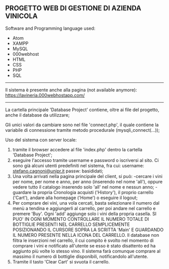 PROGETTO WEB DI GESTIONE DI AZIENDA VINICOLA
-------------------------------------------------

Software and Programming language used:
- Atom
- XAMPP
- MySQL
- 000webhost
- HTML
- CSS
- PHP
- SQL

-------------------------------------------------

Il sistema è presente anche alla pagina (not available anymore):
https://lavineria.000webhostapp.com/

-------------------------------------------------

La cartella principale 'Database Project' contiene, oltre ai file del progetto, anche il database da utilizzare;

Gli unici valori da cambiare sono nel file 'connect.php', il quale contiene la variabile di connessione tramite metodo procedurale (mysqli_connect(...));

Uso del sistema con server locale:
1) tramite il browser accedere al file 'index.php' dentro la cartella 'Database Project';
2) eseguire l'accesso tramite username e password o iscriversi al sito.
   Ci sono già alcuni utenti predefiniti nel sistema, fra cui:
   username: stefano.cagnoni@unipr.it passw: basididati;
3) Una volta arrivati nella pagina principale del client, si può:
   -cercare i vini per nome, per nome e anno, per anno (inserendo nel nome 'all'), 
    oppure vedere tutto il catalogo inserendo solo 'all' nel nome e nessun anno;
   -guardare la propria Cronologia acquisti ('History'), il proprio carrello ('Cart'),
    andare alla homepage ('Home') o eseguire il logout;
4) Per comprare dei vini, una vola cercati, basta selezionare il numero dal menù a tendina
   e aggiungerli al carrello, per poi andare nel carrello e premere 'Buy'.
   Ogni 'add' aggiunge solo i vini della propria casella.
   SI PUO' IN OGNI MOMENTO CONTROLLARE IL NUMERO TOTALE DI BOTTIGLIE PRESENTI NEL CARRELLO
   SEMPLICEMENTE POSIZIONANDO IL CURSORE SOPRA LA SCRITTA 'Main' E GUARDANDO IL NUMERO 
   PRESENTE NELLA ICONA DEL CARRELLO.
   Il database non filtra le inserzioni nel carrello, il cui compito è svolto nel momento di
   comprare i vini e notificato all'utente se esso è stato disattento ed ha aggiunto più
   volte lo stesso vino.
   Il sistema farà comunque comprare al massimo il numero di bottiglie disponibili,
   notificandolo all'utente.
5) Tramite il tasto 'Clear Cart' si svuota il carrello.
